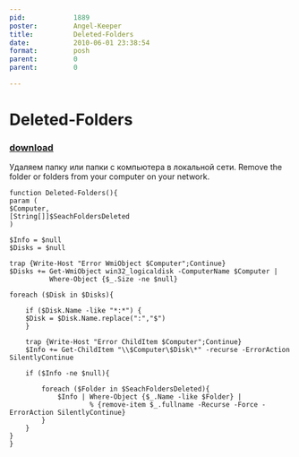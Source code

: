 ```yaml
---
pid:            1889
poster:         Angel-Keeper
title:          Deleted-Folders
date:           2010-06-01 23:38:54
format:         posh
parent:         0
parent:         0

---
```


# Deleted-Folders

### [download](1889.ps1)

&#1059;&#1076;&#1072;&#1083;&#1103;&#1077;&#1084; &#1087;&#1072;&#1087;&#1082;&#1091; &#1080;&#1083;&#1080; &#1087;&#1072;&#1087;&#1082;&#1080; &#1089; &#1082;&#1086;&#1084;&#1087;&#1100;&#1102;&#1090;&#1077;&#1088;&#1072; &#1074; &#1083;&#1086;&#1082;&#1072;&#1083;&#1100;&#1085;&#1086;&#1081; &#1089;&#1077;&#1090;&#1080;.
Remove the folder or folders from your computer on your network. 

```posh
function Deleted-Folders(){
param (
$Computer,
[String[]]$SeachFoldersDeleted
)

$Info = $null
$Disks = $null

trap {Write-Host "Error WmiObject $Computer";Continue}
$Disks += Get-WmiObject win32_logicaldisk -ComputerName $Computer | 
		  Where-Object {$_.Size -ne $null}

foreach ($Disk in $Disks){
	
	if ($Disk.Name -like "*:*") {
	$Disk = $Disk.Name.replace(":","$")
	}
	
	trap {Write-Host "Error ChildItem $Computer";Continue}
	$Info += Get-ChildItem "\\$Computer\$Disk\*" -recurse -ErrorAction SilentlyContinue
		
	if ($Info -ne $null){
		
		foreach ($Folder in $SeachFoldersDeleted){
			$Info | Where-Object {$_.Name -like $Folder} | 
					% {remove-item $_.fullname -Recurse -Force -ErrorAction SilentlyContinue}
		}
	}
}
}
```
